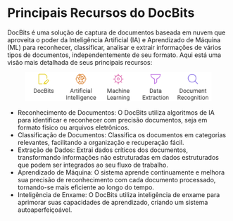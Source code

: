 # Principais Recursos do DocBits

DocBits é uma solução de captura de documentos baseada em nuvem que aproveita o poder da Inteligência Artificial (IA) e Aprendizado de Máquina (ML) para reconhecer, classificar, analisar e extrair informações de vários tipos de documentos, independentemente de seu formato. Aqui está uma visão mais detalhada de seus principais recursos:

<figure><img src="../.gitbook/assets/napkin-selection.svg" alt=""><figcaption></figcaption></figure>

* Reconhecimento de Documentos: O DocBits utiliza algoritmos de IA para identificar e reconhecer com precisão documentos, seja em formato físico ou arquivos eletrônicos.
* Classificação de Documentos: Classifica os documentos em categorias relevantes, facilitando a organização e recuperação fácil.
* Extração de Dados: Extrai dados críticos dos documentos, transformando informações não estruturadas em dados estruturados que podem ser integrados ao seu fluxo de trabalho.
* Aprendizado de Máquina: O sistema aprende continuamente e melhora sua precisão de reconhecimento com cada documento processado, tornando-se mais eficiente ao longo do tempo.
* Inteligência de Enxame: O DocBits utiliza inteligência de enxame para aprimorar suas capacidades de aprendizado, criando um sistema autoaperfeiçoável.
